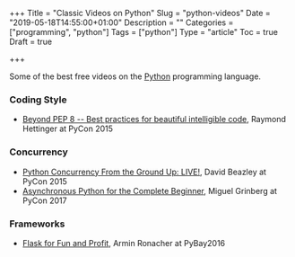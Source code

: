 +++
Title = "Classic Videos on Python"
Slug = "python-videos"
Date = "2019-05-18T14:55:00+01:00"
Description = ""
Categories = ["programming", "python"]
Tags = ["python"]
Type = "article"
Toc = true
Draft = true

+++

Some of the best free videos on the [Python](https://www.python.org/) programming language.

<!--more-->

### Coding Style

- [Beyond PEP 8 -- Best practices for beautiful intelligible code](https://youtu.be/wf-BqAjZb8M), Raymond Hettinger at PyCon 2015

### Concurrency

- [Python Concurrency From the Ground Up: LIVE!](https://youtu.be/MCs5OvhV9S4), David Beazley at PyCon 2015
- [Asynchronous Python for the Complete Beginner](https://youtu.be/iG6fr81xHKA), Miguel Grinberg at PyCon 2017

### Frameworks

- [Flask for Fun and Profit](https://youtu.be/1ByQhAM5c1I), Armin Ronacher at PyBay2016
